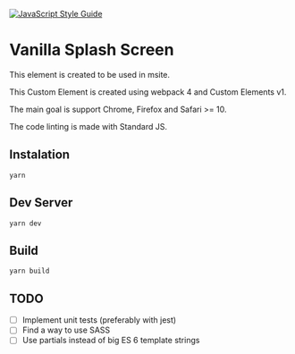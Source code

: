 [![JavaScript Style Guide](https://img.shields.io/badge/code_style-standard-brightgreen.svg)](https://standardjs.com)
# Vanilla Splash Screen

This element is created to be used in msite.

This Custom Element is created using webpack 4 and Custom Elements v1.

The main goal is support Chrome, Firefox and Safari >= 10.

The code linting is made with Standard JS.

## Instalation

`yarn`

## Dev Server

`yarn dev`

## Build

`yarn build`

## TODO
* [ ] Implement unit tests (preferably with jest)
* [ ] Find a way to use SASS
* [ ] Use partials instead of big ES 6 template strings
